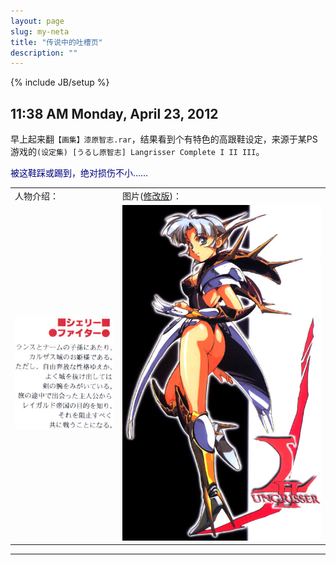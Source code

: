 ```yaml
---
layout: page
slug: my-neta
title: "传说中的吐槽页"
description: ""
---
```

{% include JB/setup %}

## 11:38 AM Monday, April 23, 2012 ##

早上起来翻`【画集】漆原智志.rar`，结果看到个有特色的高跟鞋设定，来源于某PS游戏的`(设定集) [うるし原智志] Langrisser Complete I II III`。

<font color="navy">被这鞋踩或踢到，绝对损伤不小……</font>

<table><tr>
<td>人物介绍：</td>
<td>图片(<a href="/assets/wp-uploads/2012/LangrisserComplete80.7z" title="花了一个多小时的psd文件">修改版</a>)：</td>
</tr>
<tr>
<td><img src="/assets/wp-uploads/2012/LangrisserComplete80l.jpg" title="人物介绍"></td>
<td><img src="/assets/wp-uploads/2012/LangrisserComplete80.jpg" title="有特色的高跟鞋"></td>
</tr></table>

* * *

